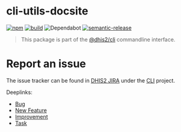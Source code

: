 # cli-utils-docsite

[![npm](https://img.shields.io/npm/v/@dhis2/cli-utils-docsite.svg)](https://www.npmjs.com/package/@dhis2/cli-utils-docsite)
[![build](https://img.shields.io/travis/dhis2/cli-utils-docsite.svg?branch=master)](https://travis-ci.com/dhis2/cli-utils-docsite)
![Dependabot](https://badgen.net/dependabot/dhis2/cli-utils-docsite/?icon=dependabot)
[![semantic-release](https://img.shields.io/badge/%20%20%F0%9F%93%A6%F0%9F%9A%80-semantic--release-e10079.svg)](https://github.com/semantic-release/semantic-release)

> This package is part of the [@dhis2/cli](https://github.com/dhis2/cli)
> commandline interface.

# Report an issue

The issue tracker can be found in [DHIS2 JIRA](https://jira.dhis2.org)
under the [CLI](https://jira.dhis2.org/projects/CLI) project.

Deeplinks:

-   [Bug](https://jira.dhis2.org/secure/CreateIssueDetails!init.jspa?pid=10703&issuetype=10006&components=11017)
-   [New Feature](https://jira.dhis2.org/secure/CreateIssueDetails!init.jspa?pid=10703&issuetype=10005&components=11017)
-   [Improvement](https://jira.dhis2.org/secure/CreateIssueDetails!init.jspa?pid=10703&issuetype=10002&components=11017)
-   [Task](https://jira.dhis2.org/secure/CreateIssueDetails!init.jspa?pid=10703&issuetype=10003&components=11017)
